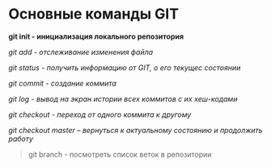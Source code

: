 # Основные команды GIT

**git init - инициализация локального репозитория**

*git add - отслеживание изменения файла*

*git status - получить информацию от GIT, о его текущес состоянии*

*git commit - создание коммита*

_git log - вывод на экран истории всех коммитов с их хеш-кодами_

_git checkout - переход от одного коммита к другому_

_git checkout master – вернуться к актуальному состоянию и продолжить работу_
> git branch - посмотреть список веток в репозитории 